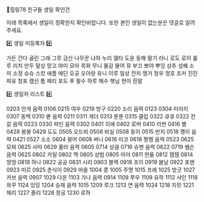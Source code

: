 🌈힐링78 친구들 생일 확인건

아래 목록에서 생일이 정확한지 확인바랍니다.
또한 본인 생일이 없는분은 댓글로 알려주세요.

#️⃣  생일 미등록자 #️⃣ 

가든 간다 골린 그래 그루
금산 나무꾼 냐하 누리 델타
도윤 동해 딸기 라니 로도
로이 룰루 리치 만두 말상
망고 먀미 모아 목화 무니
물감 물어 뮤 부끄 뽀야
뿌잉 상추 성혜 소미 소정
슈슈 스캇 애플 에딘 오공
오아랑 유니 이루 일상 잔치
쟁거 정우 정호 조커 진진
찌유 청포 캠신 톰 페리
포도 푸 필수 하루 해수
햇님 현이 흰말

#️⃣  생일자 리스트 #️⃣

0203 안개 음력 0106
0215 여우
0219 방구
0220 소리 음력 0123
0304 미라지
0307 동백
0310 콴 음력 0211
0311 게더
0313 뚠뚠
0315 클립
0322 큐큐
0322 전갈 음력 0223
0330 파인 음력 0302
0401 히에
0402 로버
0410 리번
0416 별
0428 봉봉
0429 도도
0505 오드비
0508 비실
0508 동이
0515 반지
0518 깽이 음력 0421
0527 소소
0604 붕어
0608 써니
0616 미코
0618 쩡쩡 음력 0523
0625 모찌
0625 사마
0629 콜라 음력 0605
0714 상큼
0716 슈맨 음력 0622
0719 쌤슨 음력 0625
0802 카일
0802 맥
0805 상범
0805 마야
0811 한울
0812 잼잼
0814 땅땅
0818 하나
0822 공공
0831 시리
0903 블랙
0918 조이
0919 봄날
0922 포맨
0923 미르
0925 춘식이
0929 마을
1004 콩
1005 주명
1015 프레
1025 방긋
1027 카브 음력 0907
1029 다온
1103 가나 음력 0914
1109 쭈우
1109 유하
1112 샤인
1118 와꾸
1124 잉잉
1204 승재 음력 1015
1209 루크
1213 연 음력 1024
1218 지민
1221 체리
1227 졸리
1228 창공
1230 로하
